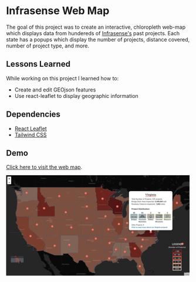 # Infrasense Web Map

The goal of this project was to create an interactive, chloropleth web-map which displays data from hundereds of [Infrasense's](www.infrasense.com) past projects. Each state has a popups which display the number of projects, distance covered, number of project type, and more. 

## Lessons Learned

While working on this project I learned how to:

* Create and edit GEOjson features
* Use react-leaflet to display geographic information

## Dependencies

* [React Leaflet](https://react-leaflet.js.org/) 
* [Tailwind CSS](https://tailwindcss.com/)

## Demo

[Click here to visit the web map](https://infrasense-web-map.vercel.app/).

<img src="https://github.com/ytraiba/Infrasense-Web-Map/blob/master/src/images/ss1.png" alt="drawing" style="width:500px;"/>





